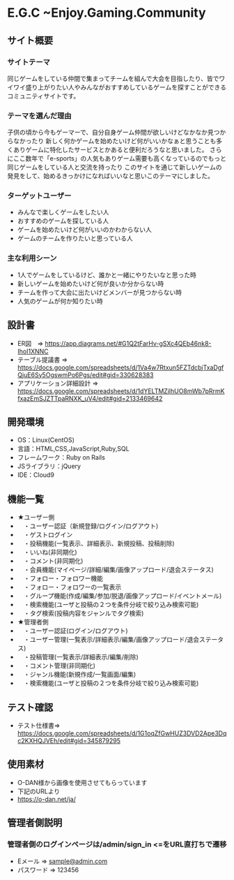 # E.G.C ~Enjoy.Gaming.Community

## サイト概要
### サイトテーマ
同じゲームをしている仲間で集まってチームを組んで大会を目指したり、皆でワイワイ盛り上がりたい人やみんながおすすめしているゲームを探すことができるコミュニティサイトです。

### テーマを選んだ理由
子供の頃から今もゲーマーで、自分自身ゲーム仲間が欲しいけどなかなか見つからなかったり
新しく何かゲームを始めたいけど何がいいかなぁと思うことも多くありゲームに特化したサービスとかあると便利だろうなと思いました。
さらにここ数年で「e-sports」の人気もありゲーム需要も高くなっているのでもっと同じゲームをしている人と交流を持ったり
このサイトを通じて新しいゲームの発見をして、始めるきっかけになればいいなと思いこのテーマにしました。

### ターゲットユーザー
- みんなで楽しくゲームをしたい人
- おすすめのゲームを探している人
- ゲームを始めたいけど何がいいのかわからない人
- ゲームのチームを作りたいと思っている人

### 主な利用シーン
- 1人でゲームをしているけど、誰かと一緒にやりたいなと思った時
- 新しいゲームを始めたいけど何が良いか分からない時
- チームを作って大会に出たいけどメンバーが見つからない時
- 人気のゲームが何か知りたい時

## 設計書
- ER図　=> https://app.diagrams.net/#G1Q2tFarHv-gSXc4QEb46nk8-IhoI1XNNC
- テーブル提議書 => https://docs.google.com/spreadsheets/d/1Va4w7Rtxun5FZTdcbjTxaDgfQjuE6Sy5OgswmPo6Pgs/edit#gid=330628383
- アプリケーション詳細設計 => https://docs.google.com/spreadsheets/d/1dYELTMZjlhUO8mWb7pRrmKfxazEmSJZTTpaRNXK_uV4/edit#gid=2133469642

## 開発環境
- OS：Linux(CentOS)
- 言語：HTML,CSS,JavaScript,Ruby,SQL
- フレームワーク：Ruby on Rails
- JSライブラリ：jQuery
- IDE：Cloud9

## 機能一覧
-  ★ユーザー側
- 　・ユーザー認証（新規登録/ログイン/ログアウト)
- 　・ゲストログイン
- 　・投稿機能(一覧表示、詳細表示、新規投稿、投稿削除)
- 　・いいね(非同期化)
- 　・コメント(非同期化)
- 　・会員機能(マイページ/詳細/編集/画像アップロード/退会ステータス)
- 　・フォロー・フォロワー機能
- 　・フォロー・フォロワーの一覧表示
- 　・グループ機能(作成/編集/参加/脱退/画像アップロード/イベントメール)
- 　・検索機能(ユーザと投稿の２つを条件分岐で絞り込み検索可能)
- 　・タグ検索(投稿内容をジャンルでタグ検索)
- ★管理者側
- 　・ユーザー認証(ログイン/ログアウト)
- 　・ユーザー管理(一覧表示/詳細表示/編集/画像アップロード/退会ステータス)
- 　・投稿管理(一覧表示/詳細表示/編集/削除)
- 　・コメント管理(非同期化)
- 　・ジャンル機能(新規作成/一覧画面/編集)
- 　・検索機能(ユーザと投稿の２つを条件分岐で絞り込み検索可能)

## テスト確認
- テスト仕様書=> https://docs.google.com/spreadsheets/d/1G1oqZfGwHUZ3DVD2Ape3Dqc2KXHQJVEh/edit#gid=345879295

## 使用素材
- O-DAN様から画像を使用させてもらっています
- 下記のURLより
- https://o-dan.net/ja/

## 管理者側説明
### 管理者側のログインページは/admin/sign_in <=をURL直打ちで遷移
- Eメール => sample@admin.com
- パスワード => 123456